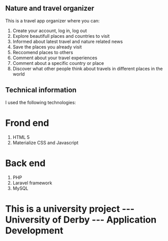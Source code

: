 ## Nature and travel organizer

This is a travel app organizer where you can: 

1. Create your account, log in, log out
2. Explore beautifull places and countries to visit
3. Informed about latest travel and nature related news
4. Save the places you already visit
5. Reccomend places to others
6. Comment about your travel experiences 
7. Comment about a specific country or place
8. Discover what other people think about travels in different places in the world

## Technical information

I used the following technologies:

# Frond end

1. HTML 5
2. Materialize CSS and Javascript

# Back end

1. PHP
2. Laravel framework
3. MySQL

# This is a university project --- University of Derby --- Application Development